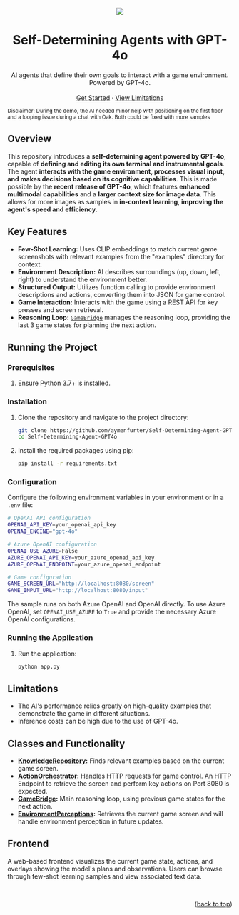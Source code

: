 <div id="top"></div>

<br />
<div align="center">
    <img src="assets/demo.gif?raw=true">
    <h1 align="center">Self-Determining Agents with GPT-4o</h1>
    <p align="center">
        AI agents that define their own goals to interact with a game environment. Powered by GPT-4o.
        <br />
        <br />
        <a href="#running-the-project">Get Started</a>
        ·
        <a href="#limitations">View Limitations</a>
    </p>
</div>


<sub>Disclaimer: During the demo, the AI needed minor help with positioning on the first floor and a looping issue during a chat with Oak. Both could be fixed with more samples</sub>
<br />
## Overview
This repository introduces a **self-determining agent powered by GPT-4o**, capable of **defining and editing its own terminal and instrumental goals**. The agent **interacts with the game environment, processes visual input, and makes decisions based on its cognitive capabilities**. This is made possible by the **recent release of GPT-4o**, which features **enhanced multimodal capabilities** and a **larger context size for image data**. This allows for more images as samples in **in-context learning**, **improving the agent's speed and efficiency**.

## Key Features
- **Few-Shot Learning:** Uses CLIP embeddings to match current game screenshots with relevant examples from the "examples" directory for context.
- **Environment Description:** AI describes surroundings (up, down, left, right) to understand the environment better.
- **Structured Output:** Utilizes function calling to provide environment descriptions and actions, converting them into JSON for game control.
- **Game Interaction:** Interacts with the game using a REST API for key presses and screen retrieval.
- **Reasoning Loop:** [`GameBridge`](./game_bridge.py) manages the reasoning loop, providing the last 3 game states for planning the next action.

## Running the Project

### Prerequisites
1. Ensure Python 3.7+ is installed.

### Installation
1. Clone the repository and navigate to the project directory:
   ```sh
   git clone https://github.com/aymenfurter/Self-Determining-Agent-GPT4o.git
   cd Self-Determining-Agent-GPT4o
   ```
2. Install the required packages using pip:
   ```sh
   pip install -r requirements.txt
   ```

### Configuration
Configure the following environment variables in your environment or in a `.env` file:

```sh
# OpenAI API configuration
OPENAI_API_KEY=your_openai_api_key
OPENAI_ENGINE="gpt-4o"

# Azure OpenAI configuration
OPENAI_USE_AZURE=False
AZURE_OPENAI_API_KEY=your_azure_openai_api_key
AZURE_OPENAI_ENDPOINT=your_azure_openai_endpoint

# Game configuration
GAME_SCREEN_URL="http://localhost:8080/screen"
GAME_INPUT_URL="http://localhost:8080/input"
```

The sample runs on both Azure OpenAI and OpenAI directly. To use Azure OpenAI, set `OPENAI_USE_AZURE` to `True` and provide the necessary Azure OpenAI configurations.

### Running the Application
1. Run the application:
   ```sh
   python app.py
   ```

## Limitations
- The AI's performance relies greatly on high-quality examples that demonstrate the game in different situations.
- Inference costs can be high due to the use of GPT-4o.

## Classes and Functionality
- **[KnowledgeRepository](./knowledge_repository.py):** Finds relevant examples based on the current game screen.
- **[ActionOrchestrator](./action_orchestrator.py):** Handles HTTP requests for game control. An HTTP Endpoint to retrieve the screen and perform key actions on Port 8080 is expected.
- **[GameBridge](./game_bridge.py):** Main reasoning loop, using previous game states for the next action.
- **[EnvironmentPerceptions](./environment_perceptions.py):** Retrieves the current game screen and will handle environment perception in future updates.

## Frontend
A web-based frontend visualizes the current game state, actions, and overlays showing the model's plans and observations. Users can browse through few-shot learning samples and view associated text data.

<br />

<p align="right">(<a href="#top">back to top</a>)</p>
